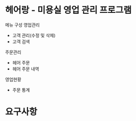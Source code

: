 # 헤어랑 - 미용실 영업 관리 프로그램

메뉴 구성 
영업관리
- 고객 관리(수정 및 삭제)
- 고객 검색

주문관리 
- 헤어 주문
- 헤어 주문 내역

영업현황
- 주문 통계

# 요구사항 

